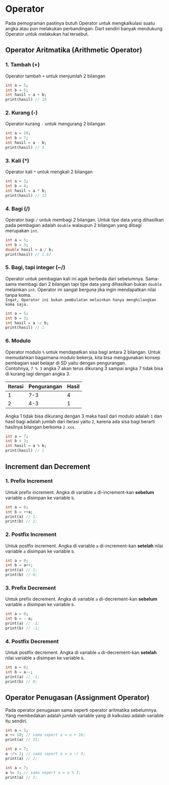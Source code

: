 # Operator

Pada pemograman pastinya butuh Operator untuk mengkalkulasi suatu angka atau pun melakukan perbandingan.
Dart sendiri banyak mendukung Operator untuk melakukan hal tersebut.

## Operator Aritmatika (Arithmetic Operator)

### 1. Tambah (+)

Operator tambah `+` untuk menjumlah 2 bilangan

```dart
int a = 5;
int b = 5;
int hasil = a + b;
print(hasil) // 10
```

### 2. Kurang (-)

Operator kurang `-` untuk mengurang 2 bilangan

```dart
int a = 10;
int b = 7;
int hasil = a - b;
print(hasil) // 3
```

### 3. Kali (\*)

Operator kali `*` untuk mengkali 2 bilangan

```dart
int a = 3;
int b = 4;
int hasil = a * b;
print(hasil) // 12
```

### 4. Bagi (/)

Operator bagi `/` untuk membagi 2 bilangan.
Untuk tipe data yang dihasilkan pada pembagian adalah `double` walaupun 2 bilangan yang dibagi merupakan `int`.

```dart
int a = 5;
int b = 3;
double hasil = a / b;
print(hasil) // 1.67
```

### 5. Bagi, tapi integer (~/)

Operator untuk pembagian kali ini agak berbeda dari sebelumnya.
Sama-sama membagi dari 2 bilangan tapi tipe data yang dihasilkan bukan `double` melainkan `int`.
Operator ini sangat berguna jika ingin mendapatkan nilai tanpa koma. <br>
`Ingat, Operator ini bukan pembulatan melainkan hanya menghilangkan koma saja.`

```dart
int a = 5;
int b = 3;
int hasil = a ~/ b;
print(hasil) // 1
```

### 6. Modulo

Operator modulo `%` untuk mendapatkan sisa bagi antara 2 bilangan.
Untuk memudahkan bagaimana modulo bekerja, kita bisa menggunakan konsep pembagian saat belajar di SD yaitu dengan pengurangan. <br>
Contohnya, `7 % 3` angka 7 akan terus dikurang 3 sampai angka 7 tidak bisa di kurang lagi dengan angka 3. <br>

| Iterasi | Pengurangan | Hasil |
| ------- | ----------- | ----- |
| 1       | 7-3         | 4     |
| 2       | 4-3         | 1     |

Angka 1 tidak bisa dikurang dengan 3 maka hasil dari modulo adalah `1` dan hasil bagi adalah jumlah dari iterasi yaitu `2`, karena ada sisa bagi berarti hasilnya bilangan berkoma `2.xxx`.

```dart
int a = 7;
int b = 3;
int hasil = a % b;
print(hasil) // 1
```

## Increment dan Decrement

### 1. Prefix Increment

Untuk prefix increment. Angka di variable `a` di-increment-kan **sebelum** variable `a` disimpan ke variable `b`.

```dart
int a = 0;
int b = ++a;
print(a) // 1;
print(b) // 1;
```

### 2. Postfix Increment

Untuk postfix increment. Angka di variable `a` di-increment-kan **setelah** nilai variable `a` disimpan ke variable `b`.

```dart
int a = 0;
int b = a++;
print(a) // 1;
print(b) // 0;
```

### 3. Prefix Decrement

Untuk prefix decrement. Angka di variable `a` di-decrement-kan **sebelum** variable `a` disimpan ke variable `b`.

```dart
int a = 0;
int b = --a;
print(a) // -1;
print(b) // -1;
```

### 4. Postfix Decrement

Untuk postfix decrement. Angka di variable `a` di-decrement-kan **setelah** nilai variable `a` disimpan ke variable `b`.

```dart
int a = 0;
int b = a--;
print(a) // -1;
print(b) // 0;
```

## Operator Penugasan (Assignment Operator)

Pada operator penugasan sama seperti operator aritmatika sebelumnya.
Yang membedakan adalah jumlah variable yang di kalkulasi adalah variable itu sendiri.

```dart
int a = 5;
a += 10; // sama sepert a = a + 10;
print(a) // 15;

int a = 7;
a ~/= 3; // sama sepert a = a ~/ 3;
print(a) // 2;

int a = 7;
a %= 3; // sama sepert a = a % 3;
print(a) // 1;
```
